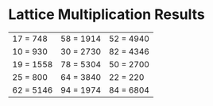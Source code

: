 # Lattice Multiplication Results

|   |   |   |
|---|---|---|
| 17 = 748 | 58 = 1914 | 52 = 4940 |
| 10 = 930 | 30 = 2730 | 82 = 4346 |
| 19 = 1558 | 78 = 5304 | 50 = 2700 |
| 25 = 800 | 64 = 3840 | 22 = 220 |
| 62 = 5146 | 94 = 1974 | 84 = 6804 |
